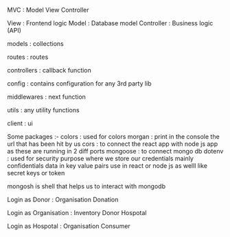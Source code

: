 MVC : Model View Controller

View : Frontend logic
Model : Database model
Controller : Business logic (API)

models : collections

routes : routes

controllers : callback function

config : contains configuration for any 3rd party lib

middlewares : next function

utils : any utility functions

client : ui

Some packages :-
colors : used for colors
morgan : print in the console the url that has been hit by us
cors : to connect the react app with node js app as these are running in 2 diff ports
mongoose : to connect mongo db
dotenv : used for security purpose where we store our credentials mainly confidentials data in key value pairs use in react or node js as welll like secret keys or token

mongosh is shell that helps us to interact with mongodb

Login as Donor :
Organisation
Donation

Login as Organisation :
Inventory
Donor
Hospotal

Login as Hospotal :
Organisation
Consumer
